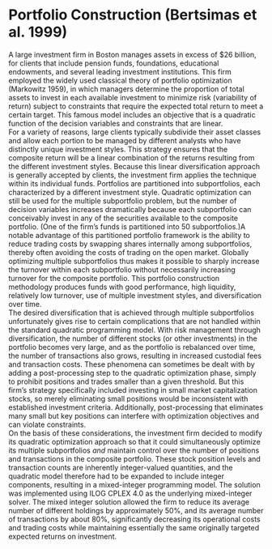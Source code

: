 #  **Portfolio Construction (Bertsimas et al. 1999)**

A large investment firm in Boston manages assets in excess of \$26 billion, for clients that include pension funds, foundations, educational endowments, and several leading investment institutions. This firm employed the widely used classical theory of portfolio optimization (Markowitz 1959), in which managers determine the proportion of total assets to invest in each available investment to minimize risk (variability of return) subject to constraints that require the expected total return to meet a certain target. This famous model includes an objective that is a quadratic function of the decision variables and constraints that are linear.<br>
For a variety of reasons, large clients typically subdivide their asset classes and allow each portion to be managed by different analysts who have distinctly unique investment styles. This strategy ensures that the composite return will be a linear combination of the returns resulting from the different investment styles. Because this linear diversification approach is generally accepted by clients, the investment firm applies the technique within its individual funds. Portfolios are partitioned into subportfolios, each characterized by a different investment style. Quadratic optimization can still be used for the multiple subportfolio problem, but the number of decision variables increases dramatically because each subportfolio can conceivably invest in any of the securities available to the composite portfolio. (One of the firm’s funds is partitioned into 50 subportfolios.)A notable advantage of this partitioned portfolio framework is the ability to reduce trading costs by swapping shares internally among subportfolios, thereby often avoiding the costs of trading on the open market. Globally optimizing multiple subportfolios thus makes it possible to sharply increase the turnover within each subportfolio without necessarily increasing turnover for the composite portfolio. This portfolio construction methodology produces funds with good performance, high liquidity, relatively low turnover, use of multiple investment styles, and diversification over time.<br>
The desired diversification that is achieved through multiple subportfolios unfortunately gives rise to certain complications that are not handled within the standard quadratic programming model. With risk management through diversification, the number of different stocks (or other investments) in the portfolio becomes very large, and as the portfolio is rebalanced over time, the number of transactions also grows, resulting in increased custodial fees and transaction costs. These phenomena can sometimes be dealt with by adding a post-processing step to the quadratic optimization phase, simply to prohibit positions and trades smaller than a given threshold. But this firm’s strategy specifically included investing in small market capitalization stocks, so merely eliminating small positions would be inconsistent with established investment criteria. Additionally, post-processing that eliminates many small but key positions can interfere with optimization objectives and can violate constraints.<br>
On the basis of these considerations, the investment firm decided to modify its quadratic optimization approach so that it could simultaneously optimize its multiple subportfolios *and* maintain control over the number of positions and transactions in the composite portfolio. These stock position levels and transaction counts are inherently integer-valued quantities, and the quadratic model therefore had to be expanded to include integer components, resulting in a mixed-integer programming model. The solution was implemented using ILOG CPLEX 4.0 as the underlying mixed-integer solver. The mixed integer solution allowed the firm to reduce its average number of different holdings by approximately 50%, and its average number of transactions by about 80%, significantly decreasing its operational costs and trading costs while maintaining essentially the same originally targeted expected returns on investment.<br>
